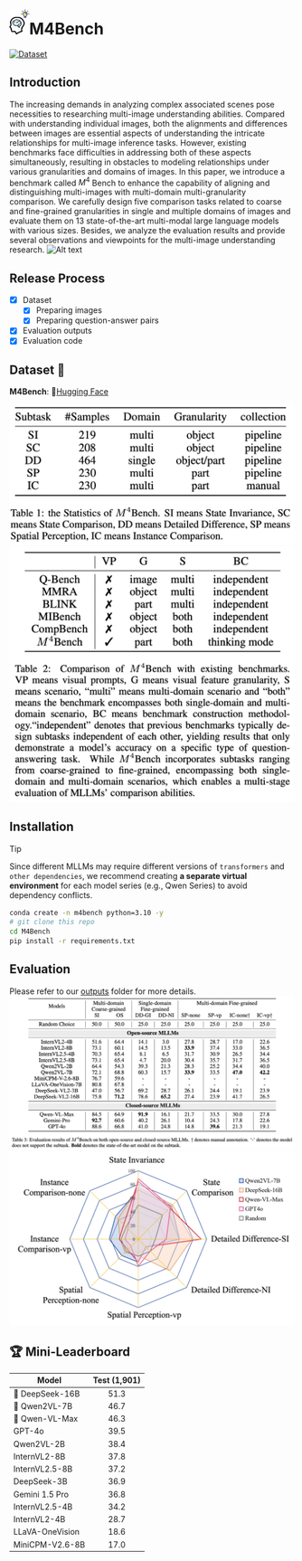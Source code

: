 # <img src="assets/M4Bench.png" width="35" />M4Bench
[![Dataset](https://img.shields.io/badge/Dataset-Hugging_Face-CFAFD4)](https://huggingface.co/datasets/Anonymous8976/M4Bench) 


## Introduction
The increasing demands in analyzing complex associated scenes pose necessities to researching multi-image understanding abilities. 
Compared with understanding individual images, both the alignments and differences between images are essential aspects of understanding the intricate relationships for multi-image inference tasks. 
However, existing benchmarks face difficulties in addressing both of these aspects simultaneously, resulting in obstacles to modeling relationships under various granularities and domains of images. 
In this paper, we introduce a benchmark called $M^4$ Bench to enhance the capability of aligning and distinguishing multi-images with multi-domain multi-granularity comparison. 
We carefully design five comparison tasks related to coarse and fine-grained granularities in single and multiple domains of images and evaluate them on 13 state-of-the-art multi-modal large language models with various sizes. 
Besides, we analyze the evaluation results and provide several observations and viewpoints for the multi-image understanding research.
![Alt text](assets/all.png)

## Release Process
- [x] Dataset
  - [x] Preparing images
  - [x] Preparing question-answer pairs
- [x] Evaluation outputs
- [x] Evaluation code

## Dataset 🌟
**M4Bench**: 🤗[Hugging Face](https://huggingface.co/datasets/Anonymous8976/M4Bench)

<img src="assets/statistics.png" />
<img src="assets/comparison.png" />

## Installation
> [!TIP] 
> Since different MLLMs may require different versions of `transformers` and `other dependencies`, we recommend creating **a separate virtual environment** for each model series (e.g., Qwen Series) to avoid dependency conflicts.
```bash
conda create -n m4bench python=3.10 -y
# git clone this repo
cd M4Bench
pip install -r requirements.txt
```

## Evaluation
Please refer to our [outputs](outputs) folder for more details.
![Alt text](assets/outputs.png)
![Alt text](assets/radargram.png)

## 🏆 Mini-Leaderboard
| Model                      | Test (1,901)|
|----------------------------|:-----------:|
|🏅 DeepSeek-16B             |     51.3    | 
|🥈 Qwen2VL-7B               |     46.7    |  
|🥉 Qwen-VL-Max              |     46.3    |  
| GPT-4o                     |     39.5    |  
| Qwen2VL-2B                 |     38.4    | 
| InternVL2-8B               |     37.8    | 
| InternVL2.5-8B             |     37.2    | 
| DeepSeek-3B                |     36.9    |  
| Gemini 1.5 Pro             |     36.8    | 
| InternVL2.5-4B             |     34.2    | 
| InternVL2-4B               |     28.7    |  
| LLaVA-OneVision            |     18.6    | 
| MiniCPM-V2.6-8B            |     17.0    | 
 